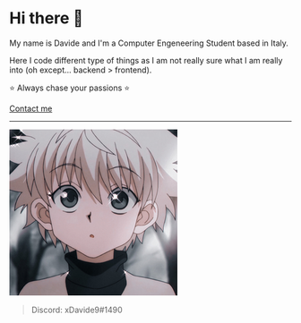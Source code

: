 # Hi there 👋

My name is Davide and I'm a Computer Engeneering Student based in Italy.  

Here I code different type of things as I am not really sure what I am really into (oh except... backend > frontend).

⭐ Always chase your passions ⭐

<a href="https://www.linktr.ee/xdavide99"> Contact me </a>

<hr>

![pic](./smallkillua.jpg)

> Discord: xDavide9#1490

